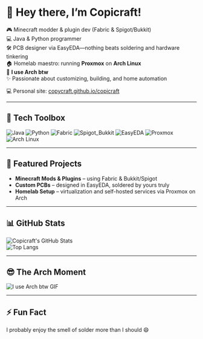 # 👋 Hey there, I’m **Copicraft**!

🎮 Minecraft modder & plugin dev (Fabric & Spigot/Bukkit)  
💻 Java & Python programmer  
🛠️ PCB designer via EasyEDA—nothing beats soldering and hardware tinkering  
🏠 Homelab maestro: running **Proxmox** on **Arch Linux**  
🐧 **I use Arch btw**  
✨ Passionate about customizing, building, and home automation

💻 Personal site: [copycraft.github.io/copicraft](https://copycraft.github.io/copicraft/)

---

## 🧰 Tech Toolbox

![Java](https://img.shields.io/badge/-Java-007396?style=for-the-badge&logo=java&logoColor=white)
![Python](https://img.shields.io/badge/-Python-3776AB?style=for-the-badge&logo=python&logoColor=white)
![Fabric](https://img.shields.io/badge/-Fabric-125E8A?style=for-the-badge&logo=fabric&logoColor=white)
![Spigot_Bukkit](https://img.shields.io/badge/-Spigot_Bukkit-000000?style=for-the-badge&logo=spigot&logoColor=white)
![EasyEDA](https://img.shields.io/badge/-EasyEDA-F48120?style=for-the-badge&logo=easyeda&logoColor=white)
![Proxmox](https://img.shields.io/badge/-Proxmox-CC0000?style=for-the-badge&logo=proxmox&logoColor=white)
![Arch Linux](https://img.shields.io/badge/-Arch_Linux-1793D1?style=for-the-badge&logo=archlinux&logoColor=white)

---

## 🚀 Featured Projects

- **Minecraft Mods & Plugins** – using Fabric & Bukkit/Spigot  
- **Custom PCBs** – designed in EasyEDA, soldered by yours truly  
- **Homelab Setup** – virtualization and self-hosted services via Proxmox on Arch

---

## 📊 GitHub Stats

![Copicraft's GitHub Stats](https://github-readme-stats.vercel.app/api?username=copycraft&show_icons=true&theme=tokyonight&hide_title=true)  
![Top Langs](https://github-readme-stats.vercel.app/api/top-langs/?username=copycraft&layout=compact&theme=tokyonight)

---

## 😎 The Arch Moment

![I use Arch btw GIF](https://media1.tenor.com/m/5ibxr0zb3HcAAAAd/i-use-arch-btw-use.gif)  

---

## ⚡ Fun Fact  
I probably enjoy the smell of solder more than I should 😄
